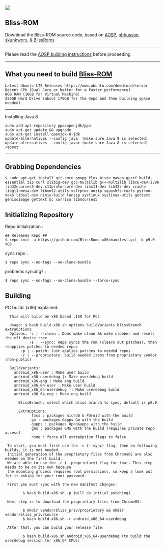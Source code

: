 <img src="https://i.imgur.com/0GnrwaU.png">

Bliss-ROM
-----------------------
Download the Bliss-ROM source code, based on [AOSP](https://android.googlesource.com), [phhusson](https://github.com/phhusson/treble_manifest), [skunkworx](https://github.com/skunkworkx/platform_manifest), & [BlissRoms](https://github.com/BlissRoms/platform_manifest)

---------------------------------------------------

Please read the [AOSP building instructions](http://source.android.com/source/index.html) before proceeding.

-----------------------
What you need to build [Bliss-ROM](https://github.com/BlissROMs/platform_manifest)
-----------------------

    Latest Ubuntu LTS Releases https://www.ubuntu.com/download/server
    Decent CPU (Dual Core or better for a faster performance)
    8GB RAM (16GB for Virtual Machine)
    250GB Hard Drive (about 170GB for the Repo and then building space needed)
  
-----------------------

Installing Java 8

    sudo add-apt-repository ppa:openjdk/ppa
    sudo apt-get update && upgrade
    sudo apt-get install openjdk-8-jdk
    update-alternatives --config java  (make sure Java 8 is selected)
    update-alternatives --config javac (make sure Java 8 is selected)
    reboot
    
-----------------------

Grabbing Dependencies
-----------------------

    $ sudo apt-get install git-core gnupg flex bison maven gperf build-essential zip curl zlib1g-dev gcc-multilib g++-multilib libc6-dev-i386  lib32ncurses5-dev x11proto-core-dev libx11-dev lib32z-dev ccache libgl1-mesa-dev libxml2-utils xsltproc unzip squashfs-tools python-mako libssl-dev ninja-build lunzip syslinux syslinux-utils gettext genisoimage gettext bc xorriso libncurses5

Initializing Repository
-----------------------

Repo initialization :
    
    ## Releases Repo ##
    $ repo init -u https://github.com/BlissRoms-x86/manifest.git -b p9.0-x86

sync repo :

    $ repo sync --no-tags --no-clone-bundle
    
problems syncing? :

    $ repo sync --no-tags --no-clone-bundle --force-sync

Building
--------

PC builds (x86) explained:
	  
	  This will build an x86 based .ISO for PCs

	  Usage: $ bash build-x86.sh options buildVariants blissBranch extraOptions
	  Options: -c | --clean : Does make clean && make clobber and resets the efi device tree
	    	   -s | --sync: Repo syncs the rom (clears out patches), then reapplies patches to needed repos
		   -p | --patch: Just applies patches to needed repos
		   -r | --proprietary: build needed items from proprietary vendor (non-public)

	  BuildVariants:
		android_x86-user : Make user build
		android_x86-userdebug |: Make userdebug build
		android_x86-eng : Make eng build
		android_x86_64-user : Make user build
		android_x86_64-userdebug |: Make userdebug build
		android_x86_64-eng : Make eng build

          BlissBranch: select which bliss branch to sync, default is p9.0

          ExtraOptions:
            	foss : packages microG & FDroid with the build
            	go : packages Gapps Go with the build
            	gapps : packages OpenGapps with the build
            	gms : packages GMS with the build (requires private repo access)
            	none : force all extraOption flags to false. 

	 To start, you must first use the -s (--sync) flag, then on following builds, it is not needed. 
	 Initial generation of the proprietary files from ChromeOS are also needed on the first build. 
	 We are able to use the -r (--proprietary) flag for that. This step needs to be on its own because
	 the mounting process requires root permissions, so keep a look out for it asking for your root password. 
	  
	 First you must sync with the new manifest changes:

        	$ bash build-x86.sh -p (will do initial patching)
	  
	 Next step is to download the proprietary files from ChromeOS:
	  
        	$ mkdir vendor/bliss_priv/proprietary && mkdir vendor/bliss_priv/source	    
        	$ bash build-x86.sh -r android_x86_64-userdebug 
	    
	 After that, you can build your release file:
	  
        	$ bash build-x86.sh android_x86_64-userdebug (to build the userdebug version for x86_64 CPUs)

